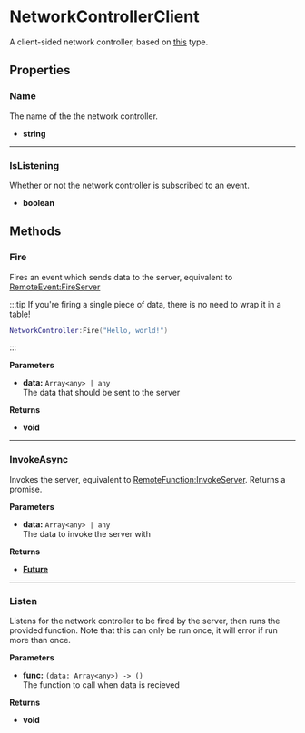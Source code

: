 # NetworkControllerClient <Badge type="danger" text="client" />

A client-sided network controller, based on [this](/api/engine/types#networkcontrollerclient) type.

## Properties

### Name <Badge type="tip" text="read only" />

The name of the the network controller.

* **string**

---

### IsListening <Badge type="tip" text="read only" />

Whether or not the network controller is subscribed to an event.

* **boolean**

## Methods

### Fire

Fires an event which sends data to the server, equivalent to [RemoteEvent:FireServer](https://create.roblox.com/docs/reference/engine/classes/RemoteEvent#FireServer)

:::tip
If you're firing a single piece of data, there is no need to wrap it in a table!

```lua
NetworkController:Fire("Hello, world!")
```
:::

**Parameters**

* **data:** `Array<any> | any`\
The data that should be sent to the server

**Returns**

* **void**

---

### InvokeAsync

Invokes the server, equivalent to [RemoteFunction:InvokeServer](https://create.roblox.com/docs/reference/engine/classes/RemoteFunction#InvokeServer). Returns a promise.

**Parameters**

* **data:** `Array<any> | any`\
The data to invoke the server with

**Returns**

* **[Future](https://util.redblox.dev/future.html#methods)**

---

### Listen

Listens for the network controller to be fired by the server, then runs the provided function. Note that this can only be run once, it will error if run more than once.

**Parameters**

* **func:** `(data: Array<any>) -> ()`\
The function to call when data is recieved

**Returns**

* **void**